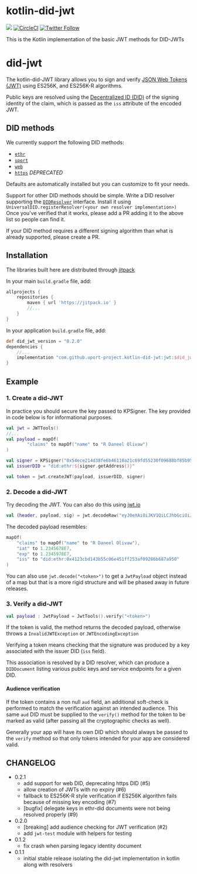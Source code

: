 # kotlin-did-jwt
[![](https://jitpack.io/v/uport-project/kotlin-did-jwt.svg)](https://jitpack.io/#uport-project/kotlin-did-jwt)
[![CircleCI](https://circleci.com/gh/uport-project/kotlin-did-jwt.svg?style=svg)](https://circleci.com/gh/uport-project/kotlin-did-jwt)
[![Twitter Follow](https://img.shields.io/twitter/follow/uport_me.svg?style=social&label=Follow)](https://twitter.com/uport_me)

This is the Kotlin implementation of the basic JWT methods for DID-JWTs

# did-jwt

The kotlin-did-JWT library allows you to sign and verify
[JSON Web Tokens (JWT)](https://tools.ietf.org/html/rfc7519) using ES256K, and ES256K-R algorithms. 

Public keys are resolved using the 
[Decentralized ID (DID)](https://w3c-ccg.github.io/did-spec/#decentralized-identifiers-dids)
of the signing identity of the claim, which is passed as the `iss` attribute of the encoded JWT.

## DID methods

We currently support the following DID methods:

- [`ethr`](https://github.com/uport-project/ethr-did-resolver)
- [`uport`](https://github.com/uport-project/uport-did-resolver)
- [`web`](https://github.com/uport-project/https-did-resolver)
- [`https`](https://github.com/uport-project/https-did-resolver) *DEPRECATED*

Defaults are automatically installed but you can customize to fit your needs.

Support for other DID methods should be simple.
Write a DID resolver supporting the 
[`DIDResolver`](https://github.com/uport-project/kotlin-did-jwt/blob/master/universal-did/src/main/java/me/uport/sdk/universaldid/DIDResolver.kt)
interface.
Install it using `UniversalDID.registerResolver(<your own resolver implementation>)`
Once you've verified that it works, please add a PR adding it to the above list so people can find it.

If your DID method requires a different signing algorithm than what is already supported, 
please create a PR.

## Installation

The libraries built here are distributed through [jitpack](https://jitpack.io/)

In your main `build.gradle` file, add:

```groovy
allprojects {
    repositories {
        maven { url 'https://jitpack.io' }
        //...
    }
}
```

In your application `build.gradle` file, add:

```groovy
def did_jwt_version = "0.2.0"
dependencies {
    //...
    implementation "com.github.uport-project.kotlin-did-jwt:jwt:$did_jwt_version"
}
```

## Example

### 1. Create a did-JWT

In practice you should secure the key passed to KPSigner. 
The key provided in code below is for informational purposes.

```kotlin
val jwt = JWTTools()
//...
val payload = mapOf(
        "claims" to mapOf("name" to "R Daneel Olivaw")
)

val signer = KPSigner("0x54ece214d38fe6b46110a21c69fd55230f09688bf85b95fc7c1e4e160441ece1")
val issuerDID = "did:ethr:${signer.getAddress()}"

val token = jwt.createJWT(payload, issuerDID, signer)
```


### 2. Decode a did-JWT

Try decoding the JWT.  You can also do this using [jwt.io](https://jwt.io)

```kotlin
val (header, payload, sig) = jwt.decodeRaw("eyJ0eXAiOiJKV1QiLCJhbGciOiJFUzI1NkstUiJ9.eyJjbGFpbXMiOnsibmFtZSI6IlIgRGFuZWVsIE9saXZhdyJ9LCJpYXQiOjEyMzQ1Njc4LCJleHAiOjEyMzQ1OTc4LCJpc3MiOiJkaWQ6ZXRocjoweDQxMjNjYmQxNDNiNTVjMDZlNDUxZmYyNTNhZjA5Mjg2YjY4N2E5NTAifQ.o6eDKYjHJnak1ylkpe9g8krxvK9UEhKf-1T0EYhH8pGyb8MjOEepRJi8DYlVEnZno0DkVYXQCf3u1i_HThBKtAA")

```

The decoded payload resembles:

```kotlin
mapOf(
    "claims" to mapOf("name" to "R Daneel Olivaw"),
    "iat" to 1.2345678E7,
    "exp" to 1.2345978E7,
    "iss" to "did:ethr:0x4123cbd143b55c06e451ff253af09286b687a950"
)
```

You can also use `jwt.decode("<token>")` to get a `JwtPayload` object instead of a map
but that is a more rigid structure and will be phased away in future releases. 

### 3. Verify a did-JWT


```kotlin
val payload : JwtPayload = JwtTools().verify("<token>")
```

If the token is valid, the method returns the decoded payload,
otherwise throws a `InvalidJWTException` or `JWTEncodingException`

Verifying a token means checking that the signature was produced by a
key associated with the issuer DID (`iss` field).

This association is resolved by a DID resolver, which can produce a `DIDDocument`
listing various public keys and service endpoints for a given DID.

#### Audience verification

If the token contains a non null `aud` field, an additional soft-check is performed to
match the verification against an intended audience. 
This same `aud` DID must be supplied to the `verify()` method for the token to be marked as valid
(after passing all the cryptographic checks as well).

Generally your app will have its own DID which should always be passed to the `verify` method
so that only tokens intended for your app are considered valid. 


## CHANGELOG

* 0.2.1
    - add support for web DID, deprecating https DID (#5)
    - allow creation of JWTs with no expiry (#6)
    - fallback to ES256K-R style verification if ES256K algorithm fails because of missing key encoding (#7)
    - [bugfix] delegate keys in ethr-did documents were not being resolved properly (#9)
* 0.2.0
    - [breaking] add audience checking for JWT verification (#2)
    - add `jwt-test` module with helpers for testing
* 0.1.2
    - fix crash when parsing legacy identity document 
* 0.1.1
    - initial stable release isolating the did-jwt implementation in kotlin along with resolvers